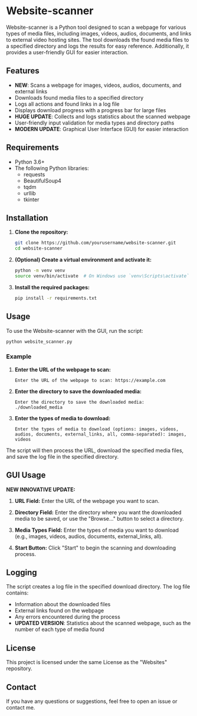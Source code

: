 # Website-scanner

Website-scanner is a Python tool designed to scan a webpage for various types of media files, including images, videos, audios, documents, and links to external video hosting sites. The tool downloads the found media files to a specified directory and logs the results for easy reference. Additionally, it provides a user-friendly GUI for easier interaction.

## Features

- **NEW**: Scans a webpage for images, videos, audios, documents, and external links
- Downloads found media files to a specified directory
- Logs all actions and found links in a log file
- Displays download progress with a progress bar for large files
- **HUGE UPDATE**: Collects and logs statistics about the scanned webpage
- User-friendly input validation for media types and directory paths
- **MODERN UPDATE**: Graphical User Interface (GUI) for easier interaction

## Requirements

- Python 3.6+
- The following Python libraries:
  - requests
  - BeautifulSoup4
  - tqdm
  - urllib
  - tkinter

## Installation

1. **Clone the repository:**

   ```bash
   git clone https://github.com/yourusername/website-scanner.git
   cd website-scanner
   ```

2. **(Optional) Create a virtual environment and activate it:**

   ```bash
   python -m venv venv
   source venv/bin/activate  # On Windows use `venv\Scripts\activate`
   ```

3. **Install the required packages:**

   ```bash
   pip install -r requirements.txt
   ```

## Usage

To use the Website-scanner with the GUI, run the script:

```bash
python website_scanner.py
```

### Example

1. **Enter the URL of the webpage to scan:**

   ```
   Enter the URL of the webpage to scan: https://example.com
   ```

2. **Enter the directory to save the downloaded media:**

   ```
   Enter the directory to save the downloaded media: ./downloaded_media
   ```

3. **Enter the types of media to download:**

   ```
   Enter the types of media to download (options: images, videos, audios, documents, external_links, all, comma-separated): images, videos
   ```

The script will then process the URL, download the specified media files, and save the log file in the specified directory.

## GUI Usage

**NEW INNOVATIVE UPDATE:**

1. **URL Field:**
   Enter the URL of the webpage you want to scan.

2. **Directory Field:**
   Enter the directory where you want the downloaded media to be saved, or use the "Browse..." button to select a directory.

3. **Media Types Field:**
   Enter the types of media you want to download (e.g., images, videos, audios, documents, external_links, all).

4. **Start Button:**
   Click "Start" to begin the scanning and downloading process.

## Logging

The script creates a log file in the specified download directory. The log file contains:

- Information about the downloaded files
- External links found on the webpage
- Any errors encountered during the process
- **UPDATED VERSION**: Statistics about the scanned webpage, such as the number of each type of media found

## License

This project is licensed under the same License as the "Websites" repository.

## Contact

If you have any questions or suggestions, feel free to open an issue or contact me.
